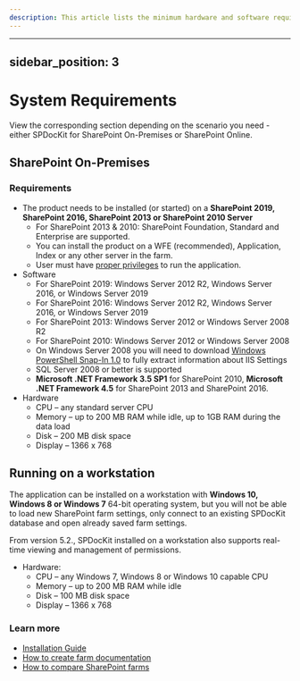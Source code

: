 ```yaml
---
description: This article lists the minimum hardware and software requirements for the installation of SPDocKit.
---
```


---
sidebar_position: 3
---

# System Requirements

View the corresponding section depending on the scenario you need - either SPDocKit for SharePoint On-Premises or SharePoint Online.

## SharePoint On-Premises

### Requirements

* The product needs to be installed \(or started\) on a **SharePoint 2019, SharePoint 2016, SharePoint 2013 or SharePoint 2010 Server**
  * For SharePoint 2013 & 2010: SharePoint Foundation, Standard and Enterprise are supported.
  * You can install the product on a WFE \(recommended\), Application, Index or any other server in the farm.
  * User must have [proper privileges](user-permissions-requirements.md) to run the application.
* Software
  * For SharePoint 2019: Windows Server 2012 R2, Windows Server 2016, or Windows Server 2019
  * For SharePoint 2016: Windows Server 2012 R2, Windows Server 2016, or Windows Server 2019
  * For SharePoint 2013: Windows Server 2012 or Windows Server 2008 R2
  * For SharePoint 2010: Windows Server 2012 or Windows Server 2008 
  * On Windows Server 2008 you will need to download [Windows PowerShell Snap-In 1.0](http://www.iis.net/download/powershell) to fully extract information about IIS Settings
  * SQL Server 2008 or better is supported
  * **Microsoft .NET Framework 3.5 SP1** for SharePoint 2010, **Microsoft .NET Framework 4.5** for SharePoint 2013 and SharePoint 2016.
* Hardware
  * CPU – any standard server CPU
  * Memory – up to 200 MB RAM while idle, up to 1GB RAM during the data load
  * Disk – 200 MB disk space
  * Display – 1366 x 768

## Running on a workstation

The application can be installed on a workstation with **Windows 10, Windows 8 or Windows 7** 64-bit operating system, but you will not be able to load new SharePoint farm settings, only connect to an existing SPDocKit database and open already saved farm settings.

From version 5.2., SPDocKit installed on a workstation also supports real-time viewing and management of permissions.

* Hardware:
  * CPU – any Windows 7, Windows 8 or Windows 10 capable CPU
  * Memory – up to 200 MB RAM while idle
  * Disk – 100 MB disk space
  * Display – 1366 x 768

### Learn more

* [Installation Guide](../installation/installation-guide.md)
* [How to create farm documentation](../explore-reports-and-create-documentation/farm-explorer/farm-documentation.md)
* [How to compare SharePoint farms](../compare-sharepoint-configurations/compare-sharepoint-farms.md)

